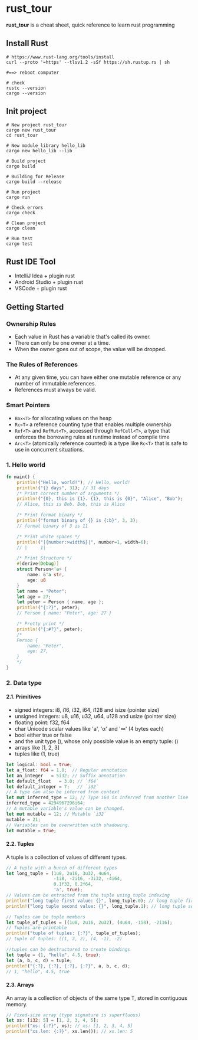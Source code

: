 # rust_tour
**rust_tour** is a cheat sheet, quick reference to learn rust programming  

## Install Rust
```shell script
# https://www.rust-lang.org/tools/install
curl --proto '=https' --tlsv1.2 -sSf https://sh.rustup.rs | sh

#==> reboot computer

# check
rustc --version
cargo --version
```

## Init project
```shell script
# New project rust_tour
cargo new rust_tour
cd rust_tour

# New module library hello_lib
cargo new hello_lib --lib

# Build project
cargo build

# Building for Release
cargo build --release

# Run project
cargo run

# Check errors
cargo check

# Clean project
cargo clean

# Run test
cargo test
```

## Rust IDE Tool
- IntelliJ Idea + plugin rust  
- Android Studio + plugin rust  
- VSCode + plugin rust  

## Getting Started  

### Ownership Rules
- Each value in Rust has a variable that's called its owner.
- There can only be one owner at a time.
- When the owner goes out of scope, the value will be dropped.

### The Rules of References
- At any given time, you can have either one mutable reference or any number of immutable references.
- References must always be valid.

### Smart Pointers
- `Box<T>` for allocating values on the heap
- `Rc<T>` a reference counting type that enables multiple ownership
- `Ref<T>` and `RefMut<T>`, accessed through `RefCell<T>`, a type that enforces the borrowing rules at runtime instead of compile time
- `Arc<T>` (atomically reference counted) is a type like `Rc<T>` that is safe to use in concurrent situations.


### 1. Hello world
```rust
fn main() {
    println!("Hello, world!"); // Hello, world!
    println!("{} days", 31); // 31 days
    /* Print correct number of arguments */
    println!("{0}, this is {1}. {1}, this is {0}", "Alice", "Bob");
    // Alice, this is Bob. Bob, this is Alice

    /* Print format binary */
    println!("format binary of {} is {:b}", 3, 3);
    // format binary of 3 is 11

    /* Print white spaces */
    println!("|{number:>width$}|", number=1, width=6);
    // |     1|

    /* Print Structure */
    #[derive(Debug)]
    struct Person<'a> {
        name: &'a str,
        age: u8
    }
    let name = "Peter";
    let age = 27;
    let peter = Person { name, age };
    println!("{:?}", peter);
    // Person { name: "Peter", age: 27 }

    /* Pretty print */
    println!("{:#?}", peter);
    /*
    Person {
        name: "Peter",
        age: 27,
    }
    */
}
```

### 2. Data type
#### 2.1. Primitives
- signed integers: i8, i16, i32, i64, i128 and isize (pointer size)
- unsigned integers: u8, u16, u32, u64, u128 and usize (pointer size)
- floating point: f32, f64
- char Unicode scalar values like 'a', 'α' and '∞' (4 bytes each)
- bool either true or false
- and the unit type (), whose only possible value is an empty tuple: ()
- arrays like [1, 2, 3]
- tuples like (1, true)

```rust
let logical: bool = true;
let a_float: f64 = 1.0;  // Regular annotation
let an_integer   = 5i32; // Suffix annotation
let default_float   = 3.0; // `f64`
let default_integer = 7;   // `i32`
// A type can also be inferred from context 
let mut inferred_type = 12; // Type i64 is inferred from another line
inferred_type = 4294967296i64;
// A mutable variable's value can be changed.
let mut mutable = 12; // Mutable `i32`
mutable = 21;
// Variables can be overwritten with shadowing.
let mutable = true;
```

#### 2.2. Tuples
A tuple is a collection of values of different types.  

```rust
// A tuple with a bunch of different types
let long_tuple = (1u8, 2u16, 3u32, 4u64,
                  -1i8, -2i16, -3i32, -4i64,
                  0.1f32, 0.2f64,
                  'a', true);
// Values can be extracted from the tuple using tuple indexing
println!("long tuple first value: {}", long_tuple.0); // long tuple first value: 1
println!("long tuple second value: {}", long_tuple.1); // long tuple second value: 2

// Tuples can be tuple members
let tuple_of_tuples = ((1u8, 2u16, 2u32), (4u64, -1i8), -2i16);
// Tuples are printable
println!("tuple of tuples: {:?}", tuple_of_tuples);
// tuple of tuples: ((1, 2, 2), (4, -1), -2)

//tuples can be destructured to create bindings
let tuple = (1, "hello", 4.5, true);
let (a, b, c, d) = tuple;
println!("{:?}, {:?}, {:?}, {:?}", a, b, c, d);
// 1, "hello", 4.5, true
```

#### 2.3. Arrays
An array is a collection of objects of the same type T, stored in contiguous memory.  
```rust
// Fixed-size array (type signature is superfluous)
let xs: [i32; 5] = [1, 2, 3, 4, 5];
println!("xs: {:?}", xs); // xs: [1, 2, 3, 4, 5]
println!("xs.len: {:?}", xs.len()); // xs.len: 5
```



